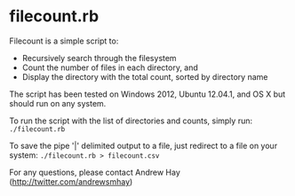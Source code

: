 # filecount.rb

Filecount is a simple script to:
<ul>
<li>Recursively search through the filesystem</li>
<li>Count the number of files in each directory, and</li>
<li>Display the directory with the total count, sorted by directory name</li>
</ul>

The script has been tested on Windows 2012, Ubuntu 12.04.1, and OS X but should run on any system.

To run the script with the list of directories and counts, simply run:
`./filecount.rb`

To save the pipe '|' delimited output to a file, just redirect to a file on your system:
`./filecount.rb > filecount.csv`

For any questions, please contact Andrew Hay (http://twitter.com/andrewsmhay)

